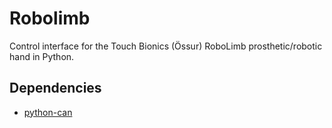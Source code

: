 # Robolimb
Control interface for the Touch Bionics (Össur) RoboLimb prosthetic/robotic hand in Python.

## Dependencies
* [python-can](https://pypi.python.org/pypi/python-can/) 
